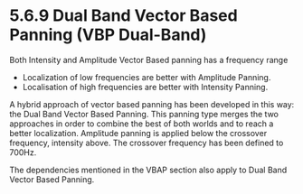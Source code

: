 # 5.6.9 Dual Band Vector Based Panning (VBP Dual-Band)


Both Intensity and Amplitude Vector Based panning has a frequency range 

* Localization of low frequencies are better with Amplitude Panning.
* Localisation of high frequencies are better with Intensity Panning.

A hybrid approach of vector based panning has been developed in this way: the Dual Band Vector Based Panning.
This panning type merges the two approaches in order to combine the best of both worlds and to reach a better localization.
Amplitude panning is applied below the crossover frequency, intensity above.
The crossover frequency has been defined to 700Hz.

The dependencies mentioned in the VBAP section also apply to Dual Band Vector Based Panning.